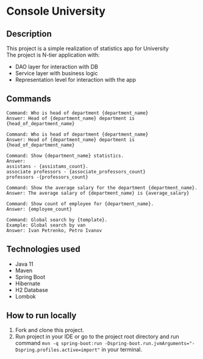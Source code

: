 # Console University
## Description
This project is a simple realization of statistics app for University<br/>
The project is N-tier application with:
- DAO layer for interaction with DB
- Service layer with business logic
- Representation level for interaction with the app<br/>

## Commands
```
Command: Who is head of department {department_name}
Answer: Head of {department_name} department is {head_of_department_name}
```

```
Command: Who is head of department {department_name}
Answer: Head of {department_name} department is {head_of_department_name}
```
```
Command: Show {department_name} statistics.
Answer: 
assistans - {assistams_count}.
associate professors - {associate_professors_count}
professors -{professors_count}
```

```
Command: Show the average salary for the department {department_name}.
Answer: The average salary of {department_name} is {average_salary}
```
```
Command: Show count of employee for {department_name}.
Answer: {employee_count}
```
```
Command: Global search by {template}.   
Example: Global search by van
Answer: Ivan Petrenko, Petro Ivanov
```
## Technologies used
- Java 11
- Maven
- Spring Boot
- Hibernate
- H2 Database
- Lombok

## How to run locally
1. Fork and clone this project.
2. Run project in your IDE or go to the project root directory and run command `mvn -q spring-boot:run -Dspring-boot.run.jvmArguments="-Dspring.profiles.active=import"` in your terminal.
